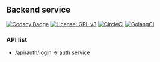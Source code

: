 ## Backend service

[![Codacy Badge](https://api.codacy.com/project/badge/Grade/ae1c174c8b4041e7b8929c7ad6b7cd5f)](https://app.codacy.com/app/dreambo8563/k8s-demo-TodoBackend?utm_source=github.com&utm_medium=referral&utm_content=dreambo8563/k8s-demo-TodoBackend&utm_campaign=Badge_Grade_Dashboard)
[![License: GPL v3](https://img.shields.io/badge/License-GPLv3-blue.svg)](https://www.gnu.org/licenses/gpl-3.0)
[![CircleCI](https://circleci.com/gh/dreambo8563/k8s-demo-TodoBackend/tree/master.svg?style=svg)](https://circleci.com/gh/dreambo8563/k8s-demo-TodoBackend/tree/master)
[![GolangCI](https://golangci.com/badges/github.com/golangci/golangci-lint.svg)](https://golangci.com)

### API list

- /api/auth/login -> auth service
